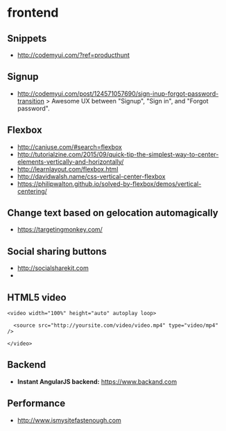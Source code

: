 # frontend

## Snippets

- http://codemyui.com/?ref=producthunt

## Signup

- http://codemyui.com/post/124571057690/sign-inup-forgot-password-transition > Awesome UX between "Signup", "Sign in", and "Forgot password".

## Flexbox
- http://caniuse.com/#search=flexbox
- http://tutorialzine.com/2015/09/quick-tip-the-simplest-way-to-center-elements-vertically-and-horizontally/
- http://learnlayout.com/flexbox.html
- http://davidwalsh.name/css-vertical-center-flexbox
- https://philipwalton.github.io/solved-by-flexbox/demos/vertical-centering/

## Change text based on gelocation automagically
- https://targetingmonkey.com/

## Social sharing buttons
- http://socialsharekit.com
- 
## HTML5 video

```
<video width="100%" height="auto" autoplay loop>

  <source src="http://yoursite.com/video/video.mp4" type="video/mp4" />

</video>
```

## Backend
- **Instant AngularJS backend:** https://www.backand.com

## Performance
- http://www.ismysitefastenough.com
